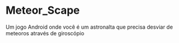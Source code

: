 # Meteor_Scape
Um jogo Android onde você é um astronalta que precisa desviar de meteoros através de giroscópio
